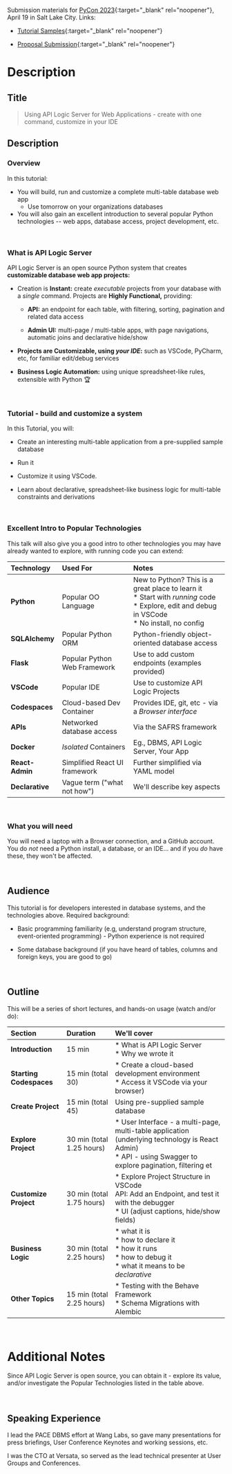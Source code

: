 Submission materials for [PyCon 2023](https://us.pycon.org/2023/speaking/talks/){:target="_blank" rel="noopener"}, April 19 in Salt Lake City.  Links:

* [Tutorial Samples](https://us.pycon.org/2023/speaking/tutorials/samples/){:target="_blank" rel="noopener"}

* [Proposal Submission](https://pretalx.com/pyconus2023/submit/H2DMVf/info/){:target="_blank" rel="noopener"}

# Description

## Title

  > Using API Logic Server for Web Applications - create with one command, customize in your IDE

## Description

### Overview

In this tutorial:

* You will build, run and customize a complete multi-table database web app
    * Use tomorrow on your organizations databases
* You will also gain an excellent introduction to several popular Python technologies -- web apps, database access, project development, etc.

&nbsp;

### What is API Logic Server

API Logic Server is an open source Python system that creates __customizable database web app projects:__

* Creation is __Instant:__ create _executable_ projects from your database with a _single_ command.  Projects are __Highly Functional,__ providing:

    * __API:__ an endpoint for each table, with filtering, sorting, pagination and related data access

    * __Admin UI:__ multi-page / multi-table apps, with page navigations, automatic joins and declarative hide/show

* __Projects are Customizable, using _your IDE_:__ such as VSCode, PyCharm, etc, for familiar edit/debug services

* __Business Logic Automation:__ using unique spreadsheet-like rules, extensible with Python :trophy:

&nbsp;

### Tutorial - build and customize a system

In this Tutorial, you will:

* Create an interesting multi-table application from a pre-supplied sample database

* Run it

* Customize it using VSCode.

* Learn about declarative, spreadsheet-like business logic for multi-table constraints and derivations

&nbsp;

### Excellent Intro to Popular Technologies

This talk will also give you a good intro to other technologies you may have already wanted to explore, with running code you can extend:

| Technology  | Used For    | Notes   |
:---------|:-----------|:------------|
| __Python__  | Popular OO Language | New to Python?  This is a great place to learn it<br> * Start with _running_ code<br> * Explore, edit and debug in VSCode<br> * No install, no config |
| __SQLAlchemy__  | Popular Python ORM | Python-friendly object-oriented database access |
| __Flask__  | Popular Python Web Framework | Use to add custom endpoints (examples provided) |
| __VSCode__  | Popular IDE | Use to customize API Logic Projects |
| __Codespaces__  | Cloud-based Dev Container | Provides IDE, git, etc - via a *Browser interface* |
| __APIs__  | Networked database access | Via the SAFRS framework |
| __Docker__ | *Isolated* Containers | Eg., DBMS, API Logic Server, Your App |
| __React-Admin__ | Simplified React UI framework | Further simplified via YAML model |
| __Declarative__ | Vague term ("what not how") | We'll describe key aspects |

&nbsp;

### What you will need

You will need a laptop with a Browser connection, and a GitHub account.  You do *not* need a Python install, a database, or an IDE... and if you *do* have these, they won't be affected.

&nbsp;

## Audience

This tutorial is for developers interested in database systems, and the technologies above.  Required background:

* Basic programming familiarity (e.g, understand program structure, event-oriented programming) - Python experience is not required

* Some database background (if you have heard of tables, columns and foreign keys, you are good to go)


&nbsp;

## Outline

This will be a series of short lectures, and hands-on usage (watch and/or do):

| Section  | Duration    | We'll cover   |
:---------|:-----------|:------------|
| __Introduction__ | 15 min | * What is API Logic Server<br>* Why we wrote it |
| __Starting Codespaces__ | 15 min (total 30) | * Create a cloud-based development environment<br> * Access it VSCode via your browser) |
| __Create Project__  | 15 min (total 45) | Using pre-supplied sample database |
| __Explore Project__ | 30 min (total 1.25 hours) | * User Interface - a multi-page, multi-table application (underlying technology is React Admin)<br>* API - using Swagger to explore pagination, filtering et |
| __Customize Project__  | 30 min (total 1.75 hours) | * Explore Project Structure in VSCode<br>API: Add an Endpoint, and test it with the debugger<br>* UI (adjust captions, hide/show fields) |
| __Business Logic__ | 30 min (total 2.25 hours) | * what it is<br> * how to declare it<br> * how it runs<br> * how to debug it<br> * what it means to be _declarative_ |
| __Other Topics__ | 15 min (total 2.25 hours) | * Testing with the Behave Framework<br> * Schema Migrations with Alembic |

&nbsp;

# Additional Notes

Since API Logic Server is open source, you can obtain it - explore its value, and/or investigate the Popular Technologies listed in the table above.

&nbsp;

## Speaking Experience

I lead the PACE DBMS effort at Wang Labs, so gave many presentations for press briefings, User Conference Keynotes and working sessions, etc.

I was the CTO at Versata, so served as the lead technical presenter at User Groups and Conferences.
